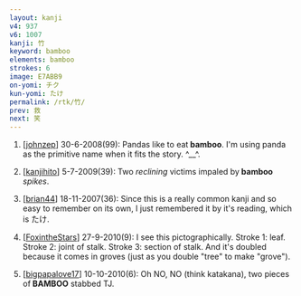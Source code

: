 ```yaml
---
layout: kanji
v4: 937
v6: 1007
kanji: 竹
keyword: bamboo
elements: bamboo
strokes: 6
image: E7ABB9
on-yomi: チク
kun-yomi: たけ
permalink: /rtk/竹/
prev: 救
next: 笑
---
```


1) [<a href="http://kanji.koohii.com/profile/johnzep">johnzep</a>] 30-6-2008(99): Pandas like to eat<strong> bamboo</strong>. I&#039;m using panda as the primitive name when it fits the story. ^__^.

2) [<a href="http://kanji.koohii.com/profile/kanjihito">kanjihito</a>] 5-7-2009(39): Two <em>reclining</em> victims impaled by<strong> bamboo</strong> <em>spikes</em>.

3) [<a href="http://kanji.koohii.com/profile/brian44">brian44</a>] 18-11-2007(36): Since this is a really common kanji and so easy to remember on its own, I just remembered it by it&#039;s reading, which is たけ.

4) [<a href="http://kanji.koohii.com/profile/FoxintheStars">FoxintheStars</a>] 27-9-2010(9): I see this pictographically. Stroke 1: leaf. Stroke 2: joint of stalk. Stroke 3: section of stalk. And it&#039;s doubled because it comes in groves (just as you double &quot;tree&quot; to make &quot;grove&quot;).

5) [<a href="http://kanji.koohii.com/profile/bigpapalove17">bigpapalove17</a>] 10-10-2010(6): Oh NO, NO (think katakana), two pieces of<strong> BAMBOO</strong> stabbed TJ.

